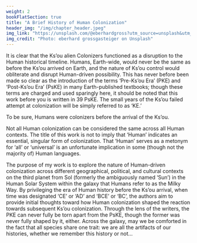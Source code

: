```yaml
---
weight: 2
bookFlatSection: true
title: "A Brief History of Human Colonization"
header_img: "/img/chapter_header.jpeg"
img_link: "https://unsplash.com/@eberhardgross?utm_source=unsplash&utm_medium=referral&utm_content=creditCopyText"
img_credit: "Photo: eberhard grossgasteiger on Unsplash"
---
```


It is clear that the Ks’ou alien Colonizers functioned as a disruption to the Human historical timeline. Humans, Earth-wide, would never be the same as before the Ks’ou arrived on Earth, and the nature of Ks’ou control would obliterate and disrupt Human-driven possibility. This has never before been made so clear as the introduction of the terms ‘Pre-Ks’ou Era’ (PKE) and ‘Post-Ks’ou Era’ (PsKE) in many Earth-published textbooks; though these terms are charged and used sparingly here, it should be noted that this work before you is written in 39 PsKE. The small years of the Ks’ou failed attempt at colonization will be simply referred to as ‘KE.’

To be sure, Humans were colonizers before the arrival of the Ks’ou.

Not all Human colonization can be considered the same across all Human contexts. The title of this work is not to imply that ‘Human’ indicates an essential, singular form of colonization. That ‘Human’ serves as a metonym for ‘all’ or ‘universal’ is an unfortunate implication in some (though not the majority of) Human languages.

The purpose of my work is to explore the nature of Human-driven colonization across different geographical, political, and cultural contexts on the third planet from Sol (formerly the ambiguously named ‘Sun’) in the Human Solar System within the galaxy that Humans refer to as the Milky Way.  By privileging the era of Human history before the Ks’ou arrival, when time was designated ‘CE’ or ‘AD’ and ‘BCE’ or ‘BC’, the authors aim to provide initial thoughts toward how Human colonization shaped the reaction towards subsequent Ks’ou colonization. Through the lens of the writers, the PKE can never fully be torn apart from the PsKE, though the former was never fully shaped by it, either. Across the galaxy, may we be comforted in the fact that all species share one trait: we are all the artifacts of our histories, whether we remember this history or not…